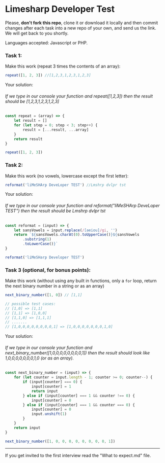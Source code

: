 # Limesharp Developer Test

Please, **don't fork this repo**, clone it or download it locally and then commit changes after each task into a new repo of your own, and send us the link. We will get back to you shortly.

Languages accepted: Javascript or PHP.

### Task 1:

Make this work (repeat 3 times the contents of an array):

```javascript
repeat([1, 2, 3]) //[1,2,3,1,2,3,1,2,3]
```

Your solution:

###### If we type in our console your function and repeat([1,2,3]) then the result should be [1,2,3,1,2,3,1,2,3]

```javascript
const repeat = (array) => {
    let result = []
    for (let step = 0; step < 3; step++) {
        result = [...result, ...array]
    }
    return result
}

repeat([1, 2, 3])
```

### Task 2:

Make this work (no vowels, lowercase except the first letter):

```javascript
reformat('liMeSHArp DeveLoper TEST') //Lmshrp dvlpr tst
```

Your solution:

###### If we type in our console your function and reformat("liMeSHArp DeveLoper TEST") then the result should be Lmshrp dvlpr tst

```javascript
const reformat = (input) => {
    let sansVowels = input.replace(/[aeiou]/gi, '')
    return `${sansVowels.charAt(0).toUpperCase()}${sansVowels
        .substring(1)
        .toLowerCase()}`
}

reformat('liMeSHarp Developer TEST')
```

### Task 3 (optional, for bonus points):

Make this work (without using any built in functions, only a `for` loop, return the next binary number in a string or as an array)

```javascript
next_binary_number([1, 0]) // [1,1]

// possible test cases:
// [1,0] => [1,1]
// [1,1] => [1,0,0]
// [1,1,0] => [1,1,1]
// .......
// [1,0,0,0,0,0,0,0,0,1] => [1,0,0,0,0,0,0,0,1,0]
```

Your solution:

###### If we type in our console your function and next_binary_number([1,0,0,0,0,0,0,0,0,1]) then the result should look like 1,0,0,0,0,0,0,0,1,0 (or as an array).

```javascript
const next_binary_number = (input) => {
    for (let counter = input.length - 1; counter >= 0; counter--) {
        if (input[counter] === 0) {
            input[counter] = 1
            return input
        } else if (input[counter] === 1 && counter !== 0) {
            input[counter] = 0
        } else if (input[counter] === 1 && counter === 0) {
            input[counter] = 0
            input.unshift(1)
        }
    }
    return input
}

next_binary_number([1, 0, 0, 0, 0, 0, 0, 0, 0, 1])
```

---

If you get invited to the first interview read the "What to expect.md" file.
